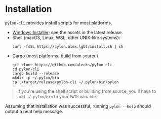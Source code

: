 # Installation

`pylon-cli` provides install scripts for most platforms.

- [Windows Installer](https://github.com/alecks/pylon-cli/releases); see the assets in the latest release.
- Shell (macOS, Linux, WSL, other UNIX-like systems):
  ```console
  curl -fsSL https://pylon.alex.lgbt/install.sh | sh
  ```
- Cargo (most platforms, build from source)
  ```console
  git clone https://github.com/alecks/pylon-cli
  cd pylon-cli
  cargo build --release
  mkdir -p ~/.pylon/bin
  cp ./target/release/pylon-cli ~/.pylon/bin/pylon
  ```

> If you're using the shell script or building from source, you'll have to add `~/.pylon/bin` to your `PATH` variable.

Assuming that installation was successful, running `pylon --help` should output a neat help message.
